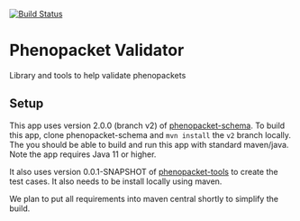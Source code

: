 [![Build Status](https://api.travis-ci.com/phenopackets/phenopacket-validator.svg?branch=master)](https://api.travis-ci.com/phenopackets/phenopacket-validator.svg?branch=master)

# Phenopacket Validator
Library and tools to help validate phenopackets


## Setup

This app uses version 2.0.0 (branch v2) of [phenopacket-schema](https://github.com/phenopackets/phenopacket-schema).
To build this app, clone phenopacket-schema and ``mvn install`` the ``v2`` branch locally. The you should be
able to build and run this app with standard maven/java. Note the app requires Java 11 or higher.
 
It also uses version 0.0.1-SNAPSHOT of [phenopacket-tools](https://github.com/phenopackets/phenopacket-tools)
to create the test cases. It also needs to be install locally using maven.

We plan to put all requirements into maven central shortly to simplify the build.